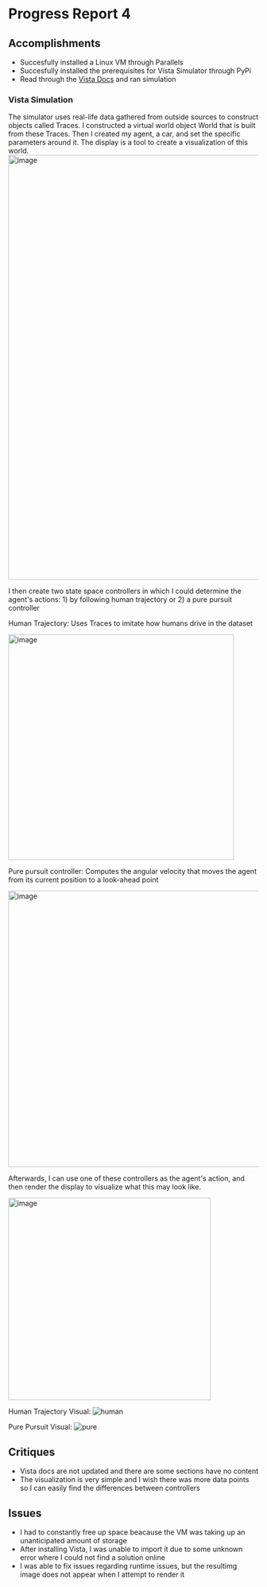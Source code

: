 # Progress Report 4
## Accomplishments
  * Succesfully installed a Linux VM through Parallels
  * Succesfully installed the prerequisites for Vista Simulator through PyPi
  * Read through the [Vista Docs](https://vista.csail.mit.edu/introduction/index.html) and ran simulation

### Vista Simulation
The simulator uses real-life data gathered from outside sources to construct objects called Traces. I constructed a virtual world object World that is built from these Traces. Then I created my agent, a car, and set the specific parameters around it. The display is a tool to create a visualization of this world. 
<img width="855" alt="image" src="https://user-images.githubusercontent.com/73855373/176010607-03c082e1-a83a-4b5e-918b-dc757eec0e3f.png">

I then create two state space controllers in which I could determine the agent's actions: 1) by following human trajectory 
or 2) a pure pursuit controller

Human Trajectory: Uses Traces to imitate how humans drive in the dataset
  
<img width="454" alt="image" src="https://user-images.githubusercontent.com/73855373/176011338-89e5f021-cb74-49eb-bda1-6a7a3bef641e.png">
  
Pure pursuit controller: Computes the angular velocity that moves the agent from its current position to a look-ahead point

<img width="556" alt="image" src="https://user-images.githubusercontent.com/73855373/176011769-476bcc05-9771-44e8-8e86-b16c18d068e5.png">

Afterwards, I can use one of these controllers as the agent's action, and then render the display to visualize what this may look like.

<img width="407" alt="image" src="https://user-images.githubusercontent.com/73855373/176012020-77ad6482-65c0-4f64-92bf-eb90cc9c8dbc.png">

Human Trajectory Visual:
![human](https://user-images.githubusercontent.com/73855373/176015256-1b50f30b-c0ac-4531-8d70-8c3fec0b9a62.gif)

Pure Pursuit Visual:
![pure](https://user-images.githubusercontent.com/73855373/176014753-cf5448fb-8bc7-453e-a126-7134ab95d370.gif)

## Critiques
  * Vista docs are not updated and there are some sections have no content
  * The visualization is very simple and I wish there was more data points so I can easily find the differences between controllers

## Issues
  * I had to constantly free up space beacause the VM was taking up an unanticipated amount of storage
  * After installing Vista, I was unable to import it due to some unknown error where I could not find a solution online
  * I was able to fix issues regarding runtime issues, but the resultimg image does not appear when I attempt to render it
